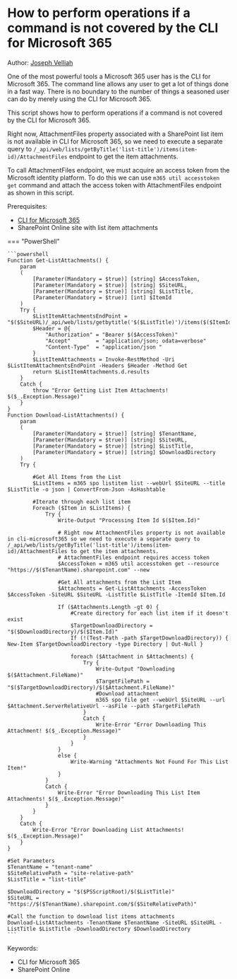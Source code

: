 # How to perform operations if a command is not covered by the CLI for Microsoft 365

Author: [Joseph Velliah](https://blog.josephvelliah.com/spol-download-attachments-from-list-items-using-cli-for-microsoft-365)

One of the most powerful tools a Microsoft 365 user has is the CLI for Microsoft 365. The command line allows any user to get a lot of things done in a fast way. There is no boundary to the number of things a seasoned user can do by merely using the CLI for Microsoft 365.

This script shows how to perform operations if a command is not covered by the CLI for Microsoft 365.

Right now, AttachmentFiles property associated with a SharePoint list item is not available in CLI for Microsoft 365, so we need to execute a separate query to ```/_api/web/lists/getByTitle('list-title')/items(item-id)/AttachmentFiles``` endpoint to get the item attachments.

To call AttachmentFiles endpoint, we must acquire an access token from the Microsoft identity platform. To do this we can use ```m365 util accesstoken get``` command and attach the access token with AttachmentFiles endpoint as shown in this script.

Prerequisites:

- [CLI for Microsoft 365](https://pnp.github.io/cli-microsoft365/)
- SharePoint Online site with list item attachments

=== "PowerShell"

    ```powershell
    Function Get-ListAttachments() {
        param
        (
            [Parameter(Mandatory = $true)] [string] $AccessToken,
            [Parameter(Mandatory = $true)] [string] $SiteURL,
            [Parameter(Mandatory = $true)] [string] $ListTitle,
            [Parameter(Mandatory = $true)] [int] $ItemId
        )   
        Try {
            $ListItemAttachmentsEndPoint = "$($SiteURL)/_api/web/lists/getbytitle('$($ListTitle)')/items($($ItemId))/AttachmentFiles"
            $Header = @{
                "Authorization" = "Bearer $($AccessToken)"
                "Accept"        = "application/json; odata=verbose" 
                "Content-Type"  = "application/json "
            }
            $ListItemAttachments = Invoke-RestMethod -Uri $ListItemAttachmentsEndPoint -Headers $Header -Method Get  
            return $ListItemAttachments.d.results
        }
        Catch {
            throw "Error Getting List Item Attachments! $($_.Exception.Message)" 
        }
    }
    Function Download-ListAttachments() {
        param
        (
            [Parameter(Mandatory = $true)] [string] $TenantName,
            [Parameter(Mandatory = $true)] [string] $SiteURL,
            [Parameter(Mandatory = $true)] [string] $ListTitle,
            [Parameter(Mandatory = $true)] [string] $DownloadDirectory
        )   
        Try {
    
            #Get All Items from the List
            $ListItems = m365 spo listitem list --webUrl $SiteURL --title $ListTitle -o json | ConvertFrom-Json -AsHashtable
             
            #Iterate through each list item
            Foreach ($Item in $ListItems) {
                Try {
                    Write-Output "Processing Item Id $($Item.Id)"
    
                    # Right now AttachmentFiles property is not available in cli-microsoft365 so we need to execute a separate query to /_api/web/lists/getByTitle('list-title')/items(item-id)/AttachmentFiles to get the item attachments. 
                    # AttachmentFiles endpoint requires access token 
                    $AccessToken = m365 util accesstoken get --resource "https://$($TenantName).sharepoint.com" --new 
    
                    #Get All attachments from the List Item
                    $Attachments = Get-ListAttachments -AccessToken $AccessToken -SiteURL $SiteURL -ListTitle $ListTitle -ItemId $Item.Id
    
                    If ($Attachments.Length -gt 0) {
                        #Create directory for each list item if it doesn't exist
                        $TargetDownloadDirectory = "$($DownloadDirectory)/$($Item.Id)"
                        If (!(Test-Path -path $TargetDownloadDirectory)) { New-Item $TargetDownloadDirectory -type Directory | Out-Null }
    
                        foreach ($Attachment in $Attachments) {
                            Try {
                                Write-Output "Downloading $($Attachment.FileName)"
                                $TargetFilePath = "$($TargetDownloadDirectory)/$($Attachment.FileName)"
                                #Download attachment
                                m365 spo file get --webUrl $SiteURL --url $Attachment.ServerRelativeUrl --asFile --path $TargetFilePath
                            }
                            Catch {
                                Write-Error "Error Downloading This Attachment! $($_.Exception.Message)" 
                            }
                        }
                    }
                    else {
                        Write-Warning "Attachments Not Found For This List Item!"
                    }
                }
                Catch {
                    Write-Error "Error Downloading This List Item Attachments! $($_.Exception.Message)"
                }
            }
        }
        Catch {
            Write-Error "Error Downloading List Attachments! $($_.Exception.Message)"
        }
    }
    
    #Set Parameters
    $TenantName = "tenant-name"
    $SiteRelativePath = "site-relative-path"
    $ListTitle = "list-title"
    
    $DownloadDirectory = "$($PSScriptRoot)/$($ListTitle)"
    $SiteURL = "https://$($TenantName).sharepoint.com/$($SiteRelativePath)"
    
    #Call the function to download list items attachments
    Download-ListAttachments -TenantName $TenantName -SiteURL $SiteURL -ListTitle $ListTitle -DownloadDirectory $DownloadDirectory
    ```

Keywords:

- CLI for Microsoft 365
- SharePoint Online
